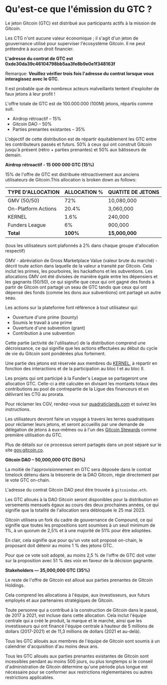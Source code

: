 # Qu'est-ce que l'émission du GTC ?

Le jeton Gitcoin \(GTC\) est distribué aux participants actifs à la mission de Gitcoin.

Les CTG n'ont aucune valeur économique ; il s'agit d'un jeton de gouvernance utilisé pour superviser l'écosystème Gitcoin. Il ne peut prétendre à aucun droit financier.

**L'adresse du contrat de GTC est 0xde30da39c46104798bb5aa3fe8b9e0e1f348163f**

Remarque: **Veuillez vérifier trois fois l'adresse du contrat lorsque vous interagissez avec le GTC**.

Il est probable que de nombreux acteurs malveillants tentent d'exploiter de faux jetons à leur profit !

L'offre totale de GTC est de 100.000.000 \(100M\) jetons, répartis comme suit.

* Airdrop rétroactif – 15%
* Gitcoin DAO – 50%
* Parties prenantes existantes – 35%

L'objectif de cette distribution est de répartir équitablement les GTC entre les contributeurs passés et futurs. 50% à ceux qui ont construit Gitcoin jusqu'à présent \(rétro + parties prenantes\) et 50% aux bâtisseurs de demain.

**Airdrop rétroactif - 15 000 000 GTC \(15%\)**

15% de l'offre de GTC est distribuée rétroactivement aux anciens utilisateurs de Gitcoin.This allocation is broken down as follows:

| **TYPE D'ALLOCATION** | **ALLOCATION** % | **QUATITE DE JETONS** |
| :--- | :--- | :--- |
| GMV \(50/50\) | 72% | 10,080,000 |
| On-Platform Actions | 20.4% | 3,060,000 |
| KERNEL | 1.6% | 240,000 |
| Funders League | 6% | 900,000 |
| **Total** | **100%** | **15,000,000** |

\(tous les utilisateurs sont plafonnés à 2% dans chaque groupe d'allocation respectif\)

GMV - abréviation de Gross Marketplace Value \(valeur brute du marché\) - décrit toute action dans laquelle de la valeur a transité par Gitcoin. Cela inclut les primes, les pourboires, les hackathons et les subventions. Les allocations GMV ont été divisées de manière égale entre les dépensiers et les gagnants \(50/50\), ce qui signifie que ceux qui ont gagné des fonds à partir de Gitcoin ont partagé un seau de GTC tandis que ceux qui ont dépensé des fonds \(comme les dons aux subventions\) ont partagé un autre seau.

Les actions sur la plateforme font référence à tout utilisateur qui:

* Ouverture d'une prime \(bounty\)
* Soumis le travail à une prime
* Ouverture d'une subvention \(grant\)
* Contribution à une subvention

Cette partie \(activité de l'utilisateur\) de la distribution comprend une décroissance, ce qui signifie que les actions effectuées au début du cycle de vie du Gitcoin sont pondérées plus fortement.

Une partie des jetons est réservée aux membres du [KERNEL](http://kernel.community/), à répartir en fonction des interactions et de la participation au bloc I et au bloc II.  
  
Les projets qui ont participé à la Funder's League se partageront une allocation GTC. Celle-ci a été calculée en divisant les montants totaux des contributions au pool de contrepartie de la Ligue des financeurs et en délivrant les CTG au prorata.

Pour réclamer les CGV, rendez-vous sur [quadraticlands.com](https://gitcoin.co/quadraticlands?utm_source=gitcoin&utm_medium=blog&utm_campaign=gtclaunch) et suivez les instructions.

Les utilisateurs devront faire un voyage à travers les terres quadratiques pour réclamer leurs jetons, et seront accueillis par une demande de délégation de jetons à eux-mêmes ou à l'un des [Gitcoin Stewards](https://gov.gitcoin.co/t/introducing-stewards-governance/41) comme première utilisation du GTC.

Plus de détails sur ce processus seront partagés dans un post séparé sur le site [gov.gitcoin.co](https://gov.gitcoin.co/).

**Gitcoin DAO – 50,000,000 GTC \(50%\)**

La moitié de l'approvisionnement en GTC sera déposée dans le contrat timelock détenu dans la trésorerie de la DAO Gitcoin, régie directement par le vote GTC on-chain.

L'adresse du contrat Gitcoin DAO peut être trouvée à `gitcoindao.eth`.

Les GTC alloués à la DAO Gitcoin seront disponibles pour la distribution en versements mensuels égaux au cours des deux prochaines années, ce qui signifie que la totalité de l'allocation sera débloquée le 25 mai 2023.

Gitcoin utilisera un fork du cadre de gouvernance de Compound, ce qui signifie que toutes les propositions sont soumises à un seuil minimum de 1%, à un quorum de 2,5% et à une majorité de 51% pour être adoptées.

En clair, cela signifie que pour qu'un vote soit proposé on-chain, le proposant doit détenir au moins 1 % des jetons GTC.

Pour que ce vote soit adopté, au moins 2,5 % de l'offre de GTC doit voter sur la proposition avec 51 % des voix en faveur de la décision gagnante.

**Stakeholders — 35,000,000 GTC \(35%\)**

Le reste de l'offre de Gitcoin est alloué aux parties prenantes de Gitcoin Holdings.

Cela comprend les allocations à l'équipe, aux investisseurs, aux futurs employés et aux partenaires stratégiques de Gitcoin.

Toute personne qui a contribué à la construction de Gitcoin dans le passé, de 2017 à 2021, est incluse dans cette allocation. Cela inclut l'équipe centrale qui a créé le produit, la marque et le marché, ainsi que les investisseurs qui ont financé l'équipe centrale à hauteur de 5 millions de dollars \(2017-2021\) et de 11,3 millions de dollars \(2021 et au-delà\).

Tous les GTC alloués aux membres de l'équipe de Gitcoin sont soumis à un calendrier d'acquisition d'au moins deux ans.

Tous les GTC alloués aux parties prenantes existantes de Gitcoin sont incessibles pendant au moins 500 jours, ou plus longtemps si le conseil d'administration de Gitcoin détermine qu'une période plus longue est nécessaire pour se conformer aux restrictions réglementaires ou autres restrictions applicables.

